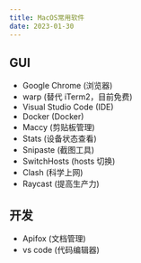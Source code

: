 ```yaml
---
title: MacOS常用软件
date: 2023-01-30
---
```


## GUI

- Google Chrome (浏览器)
- warp (替代 iTerm2，目前免费)
- Visual Studio Code (IDE)
- Docker (Docker)
- Maccy (剪贴板管理)
- Stats (设备状态查看)
- Snipaste (截图工具)
- SwitchHosts (hosts 切换)
- Clash (科学上网)
- Raycast (提高生产力)

## 开发

- Apifox (文档管理)
- vs code (代码编辑器)
